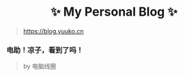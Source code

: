 <h1 align="center"> ✨ My Personal Blog ✨ </h1>

> https://blog.yuuko.cn

### **电助！凉子，看到了吗！**
> by 电脑线圈
